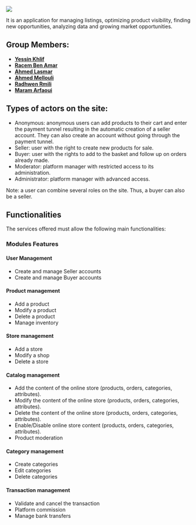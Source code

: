 
<img src="https://i.postimg.cc/fRVNGSrN/Coco-market-ff.png">
    <p>
      It is an application for managing listings, optimizing product visibility,
      finding new opportunities, analyzing data and growing market opportunities.
    </p>
    <h2>Group Members:</h2>
    <ul><strong>
        <li><a href="https://github.com/yessin007">Yessin Khlif</a></li>
        <li><a href="https://github.com/Racembenamar">Racem Ben Amar</a></li>
        <li><a href="https://github.com/Ahmed-lasmar">Ahmed Lasmar</a></li>
        <li><a href="https://github.com/ahmedmellouli">Ahmed Mellouli</a></li>
        <li><a href="https://github.com/Radhwen1999">Radhwen Rmili</a></li>
        <li><a href="https://github.com/maramarfaoui">Maram Arfaoui</a></li>
    </strong></ul>
    <h2>Types of actors on the site:</h2>
    <ul>
      <li>Anonymous: anonymous users can add products to their cart and enter the payment tunnel resulting in the automatic creation of a seller account. They can also create an account without going through the payment tunnel.</li>
      <li>Seller: user with the right to create new products for sale.</li>
      <li>Buyer: user with the rights to add to the basket and follow up on orders already made.</li>
      <li>Moderator: platform manager with restricted access to its administration.</li>
      <li>Administrator: platform manager with advanced access.</li>
    </ul>
    <p>
      Note: a user can combine several roles on the site. Thus, a buyer can also be a seller.
    </p>
    <h2>Functionalities</h2>
    <p>
      The services offered must allow the following main functionalities:
    </p>
    <h3>Modules Features</h3>
    <h4>User Management</h4>
    <ul>
      <li>Create and manage Seller accounts</li>
      <li>Create and manage Buyer accounts</li>
    </ul>
    <h4>Product management</h4>
    <ul>
      <li>Add a product</li>
      <li>Modify a product</li>
      <li>Delete a product</li>
      <li>Manage inventory</li>
    </ul>
    <h4>Store management</h4>
    <ul>
      <li>Add a store</li>
      <li>Modify a shop</li>
      <li>Delete a store</li>
    </ul>
    <h4>Catalog management</h4>
    <ul>
      <li>Add the content of the online store (products, orders, categories, attributes).</li>
      <li>Modify the content of the online store (products, orders, categories, attributes).</li>
      <li>Delete the content of the online store (products, orders, categories, attributes).</li>
      <li>Enable/Disable online store content (products, orders, categories, attributes).</li>
      <li>Product moderation</li>
    </ul>
    <h4>Category management</h4>
    <ul>
      <li>Create categories</li>
      <li>Edit categories</li>
      <li>Delete categories</li>
    </ul>
    <h4>Transaction management</h4>
    <ul>
      <li>Validate and cancel the transaction</li>
      <li>Platform commission</li>
      <li>Manage bank transfers</li>
    </ul>
